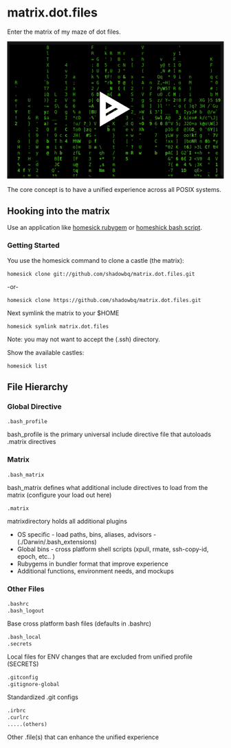 matrix.dot.files
================

Enter the matrix of my maze of dot files. 

[![asciicast](docs/matrix_asciinema.png)](https://asciinema.org/a/9scvu667GH2hCvO1aAlPl1cww?autoplay=1)

The core concept is to have a unified experience across all POSIX systems.

## Hooking into the matrix

Use an application like [homesick rubygem](https://github.com/technicalpickles/homesick) or [homeshick bash script](https://github.com/andsens/homeshick).

### Getting Started

You use the homesick command to clone a castle (the matrix):

```shell
homesick clone git://github.com/shadowbq/matrix.dot.files.git
```
-or-
```
homesick clone https://github.com/shadowbq/matrix.dot.files.git
```

Next symlink the matrix to your $HOME

```shell
homesick symlink matrix.dot.files
```

Note: you may not want to accept the (.ssh) directory.

Show the available castles:

```shell
homesick list
```

## File Hierarchy

### Global Directive

```
.bash_profile
```

bash_profile is the primary universal include directive file that autoloads .matrix directives 


### Matrix

```
.bash_matrix
```
bash_matrix defines what additional include directives to load from the matrix (configure your load out here)

```
.matrix 
```
matrixdirectory holds all additional plugins 

* OS specific - load paths, bins, aliases, advisors
              - (./Darwin/.bash_extensions)
* Global bins - cross platform shell scripts (xpull, rmate, ssh-copy-id, epoch, etc.. )
* Rubygems in bundler format that improve experience
* Additional functions, environment needs, and mockups

### Other Files

```
.bashrc
.bash_logout
```

Base cross platform bash files (defaults in .bashrc)

```
.bash_local 
.secrets
```

Local files for ENV changes that are excluded from unified profile (SECRETS)

```
.gitconfig
.gitignore-global
```

Standardized .git configs 

```
.irbrc
.curlrc
.....(others)
```

Other .file(s) that can enhance the unified experience



